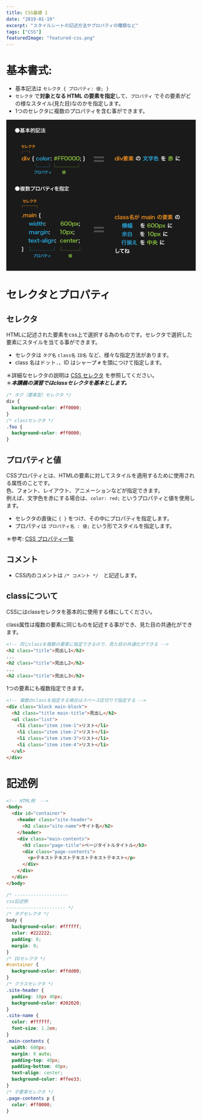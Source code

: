 ```yaml
---
title: CSS基礎 1
date: "2019-01-19"
excerpt: "スタイルシートの記述方法やプロパティの種類など"
tags: ["CSS"]
featuredImage: "featured-css.png"
---
```


# 基本書式:

- 基本記法は `セレクタ { プロパティ: 値; }`
- `セレクタ` で**対象となる HTML の要素を指定**して、`プロパティ` でその要素がどの様なスタイル(見た目)なのかを指定します。
- 1つのセレクタに複数のプロパティを含む事ができます。

![セレクタとプロパティ](./fig.png)

# セレクタとプロパティ

## セレクタ

HTMLに記述された要素をcss上で選択する為のものです。セレクタで選択した要素にスタイルを当てる事ができます。

- セレクタは `タグ名` `class名` `ID名` など、様々な指定方法があります。
- class 名はドット`.`、ID はシャープ `#` を頭につけて指定します。

＊詳細なセレクタの説明は [CSS セレクタ](/css-selector/) を参照してください。  
＊**_本講義の演習ではclassセレクタを基本とします。_**

```css
/* タグ（要素型）セレクタ */
div {
  background-color: #ff0000;
}
/* classセレクタ */
.foo {
  background-color: #ff0000;
}
```

## プロパティと値

CSSプロパティとは、HTMLの要素に対してスタイルを適用するために使用される属性のことです。  
色、フォント、レイアウト、アニメーションなどが指定できます。  
例えば、文字色を赤にする場合は、`color: red;` というプロパティと値を使用します。

- セレクタの直後に `{ }` をつけ、その中にプロパティを指定します。
- プロパティは `プロパティ名 : 値;` という形でスタイルを指定します。

＊参考: [CSS プロパティ一覧](https://www.tagindex.com/stylesheet/properties/)

## コメント

- CSS内のコメントは `/* コメント */`　と記述します。

## classについて

CSSにはclassセレクタを基本的に使用する様にしてください。

class属性は複数の要素に同じものを記述する事ができ、見た目の共通化ができます。

```html
<!-- 同じclassを複数の要素に指定できるので、見た目の共通化ができる -->
<h2 class="title">見出し1</h2>
...
<h2 class="title">見出し2</h2>
...
<h2 class="title">見出し3</h2>
```

1つの要素にも複数指定できます。

```html
<!-- 複数のclassを指定する場合はスペース区切りで指定する -->
<div class="block main-block">
  <h2 class="title main-title">見出し</h2>
  <ul class="list">
    <li class="item item-1">リスト</li>
    <li class="item item-2">リスト</li>
    <li class="item item-3">リスト</li>
    <li class="item item-4">リスト</li>
  </ul>
</div>
```

# 記述例

```html
<!-- HTML例  -->
<body>
  <div id="container">
    <header class="site-header">
      <h2 class="site-name">サイト名</h2>
    </header>
    <div class="main-contents">
      <h3 class="page-title">ページタイトルタイトル</h3>
      <div class="page-contents">
        <p>テキストテキストテキストテキストテキスト</p>
      </div>
    </div>
  </div>
</body>
```

```css
/* --------------------
css記述例
---------------------- */
/* タグセレクタ */
body {
  background-color: #ffffff;
  color: #222222;
  padding: 0;
  margin: 0;
}
/* IDセレクタ */
#container {
  background-color: #ffdd00;
}
/* クラスセレクタ */
.site-header {
  padding: 10px 40px;
  background-color: #202020;
}
.site-name {
  color: #ffffff;
  font-size: 1.2em;
}
.main-contents {
  width: 600px;
  margin: 0 auto;
  padding-top: 40px;
  padding-bottom: 40px;
  text-align: center;
  background-color: #ffee33;
}
/* 子要素セレクタ */
.page-contents p {
  color: #ff0000;
}
```
